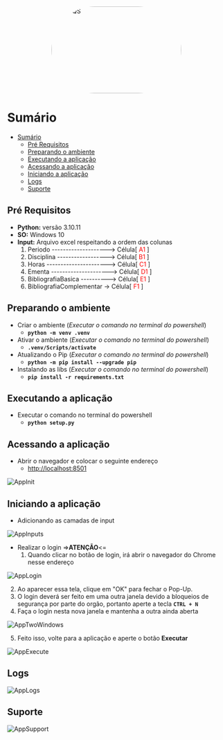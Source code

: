 <img class="imagem" src="https://yt3.googleusercontent.com/Zw6DksF6r6iGrKd2_IoqY93NXDtvS6D-8qWfUjw8ImZvA39QrUUQw4f2cFnA7y39-Oy8GFAn=s176-c-k-c0x00ffffff-no-rj" alt="YDUQS" style="width:300px;height:200px;border-radius: 100px;display: block; margin-left: auto; margin-right: auto;">

# Sumário
- [Sumário](#sumário)
  - [Pré Requisitos ](#pré-requisitos-)
  - [Preparando o ambiente ](#preparando-o-ambiente-)
  - [Executando a aplicação ](#executando-a-aplicação-)
  - [Acessando a aplicação ](#acessando-a-aplicação-)
  - [Iniciando a aplicação ](#iniciando-a-aplicação-)
  - [Logs ](#logs-)
  - [Suporte ](#suporte-)

## Pré Requisitos <a name="pré-requisitos-"></a>
+ **Python:** versão 3.10.11
+ **SO:** Windows 10
+ **Input:** Arquivo excel respeitando a ordem das colunas
  1. Periodo --------------------> Célula[ <font color='red'>A1</font> ]
  2. Disciplina ------------------> Célula[ <font color='red'>B1</font> ]
  3. Horas ----------------------> Célula[ <font color='red'>C1</font> ]
  4. Ementa ---------------------> Célula[ <font color='red'>D1</font> ]
  5. BibliografiaBasica ----------> Célula[ <font color='red'>E1</font> ]
  6. BibliografiaComplementar -> Célula[ <font color='red'>F1</font> ]


## Preparando o ambiente <a name="preparando-o-ambiente-"></a>
+ Criar o ambiente (*Executar o comando no terminal do powershell*)
  + **```python -m venv .venv```**
+ Ativar o ambiente (*Executar o comando no terminal do powershell*)
  + **```.venv/Scripts/activate```**
+ Atualizando o Pip (*Executar o comando no terminal do powershell*)
  + **```python -m pip install --upgrade pip```**
+ Instalando as libs (*Executar o comando no terminal do powershell*)
  + **```pip install -r requirements.txt```**

## Executando a aplicação <a name="executando-a-aplicação-"></a>
+ Executar o comando no terminal do powershell
  + **```python setup.py```**

## Acessando a aplicação <a name="acessando-a-aplicação-"></a>
+ Abrir o navegador e colocar o seguinte endereço
  + <a href="http://localhost:8501" target="_blank">http://localhost:8501</a>

![AppInit](image/app-init.png)

## Iniciando a aplicação <a name="iniciando-a-aplicação-"></a>
+ Adicionando as camadas de input

![AppInputs](image/inputs.png)

+ Realizar o login =>**ATENÇÃO**<=
  1. Quando clicar no botão de login, irá abrir o navegador do Chrome nesse endereço

![AppLogin](image/login.png)

  2. Ao aparecer essa tela, clique em "OK" para fechar o Pop-Up.
  3. O login deverá ser feito em uma outra janela devido a bloqueios de segurança por parte do orgão, portanto aperte a tecla **```CTRL + N```**
  4. Faça o login nesta nova janela e mantenha a outra ainda aberta

![AppTwoWindows](image/two-windows.png)
  
  5. Feito isso, volte para a aplicação e aperte o botão **Executar**

![AppExecute](image/execute.png)

## Logs <a name="logs-"></a>
![AppLogs](image/logs.png)

## Suporte <a name="suporte-"></a>
![AppSupport](image/support.png)